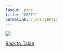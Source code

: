 ```yaml
---
layout: page
title: "CEPT1"
permalink: /_mds/CEPT1/
---
```


![](../../algns0/5HSAA021163_aln_report.png?raw=true)

[Back to Table](../../display)